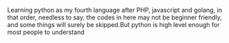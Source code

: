 Learning python as my fourth language after PHP, javascript and golang, in that order, needless to say, the codes in here may not be beginner friendly, and some things will surely be skipped.But python is high level enough for most people to understand
